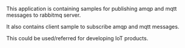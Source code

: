 This application is containing samples for publishing amqp and mqtt messages to rabbitmq server.

It also contains client sample to subscribe amqp and mqtt messages.

This could be used/referred for developing IoT products.
